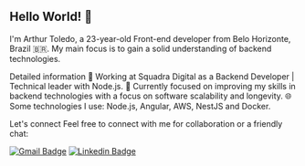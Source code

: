 ## Hello World! 👋
I'm Arthur Toledo, a 23-year-old Front-end developer from Belo Horizonte, Brazil 🇧🇷. My main focus is to gain a solid understanding of backend technologies.

Detailed information
💼 Working at Squadra Digital as a Backend Developer | Technical leader with Node.js.
🚀 Currently focused on improving my skills in backend technologies with a focus on software scalability and longevity.
🌐 Some technologies I use: Node.js, Angular, AWS, NestJS and Docker.

Let's connect
Feel free to connect with me for collaboration or a friendly chat:

[![Gmail Badge](https://img.shields.io/badge/-arthur.toledo741@gmail.com-c14438?style=flat-square&logo=Gmail&logoColor=white&link=mailto:arthur.toledo741@gmail.com)](mailto:arthur.toledo741@gmail.com) [![Linkedin Badge](https://img.shields.io/badge/-ArthurToledo-blue?style=flat-square&logo=Linkedin&logoColor=white&link=https://br.linkedin.com/in/arthur-toledo)](https://br.linkedin.com/in/arthur-toledo) 
